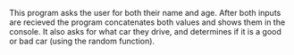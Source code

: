 This program asks the user for both their name and age. After both inputs are recieved the program concatenates both values and shows them in the console. It also asks for what car they drive, and determines if it is a good or bad car (using the random function). 
